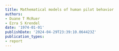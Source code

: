 ```yaml
---
title: Mathematical models of human pilot behavior
authors:
- Duane T McRuer
- Ezra S Krendel
date: '1974-01-01'
publishDate: '2024-04-29T23:39:10.064423Z'
publication_types:
- report
---
```


